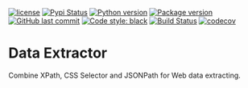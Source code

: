 [![license](https://img.shields.io/github/license/linw1995/extractor.svg)](https://github.com/linw1995/data_extractor/blob/master/LICENSE)
[![Pypi Status](https://img.shields.io/pypi/status/data_extractor.svg)](https://pypi.org/project/data_extractor)
[![Python version](https://img.shields.io/pypi/pyversions/data_extractor.svg)](https://pypi.org/project/data_extractor)
[![Package version](https://img.shields.io/pypi/v/data_extractor.svg)](https://pypi.org/project/data_extractor)
[![GitHub last commit](https://img.shields.io/github/last-commit/linw1995/data_extractor.svg)](https://github.com/linw1995/data_extractor)
[![Code style: black](https://img.shields.io/badge/code%20style-black-000000.svg)](https://github.com/ambv/black)
[![Build Status](https://travis-ci.org/linw1995/data_extractor.svg?branch=master)](https://travis-ci.org/linw1995/data_extractor)
[![codecov](https://codecov.io/gh/linw1995/data_extractor/branch/master/graph/badge.svg)](https://codecov.io/gh/linw1995/data_extractor)

# Data Extractor

Combine XPath, CSS Selector and JSONPath for Web data extracting.
